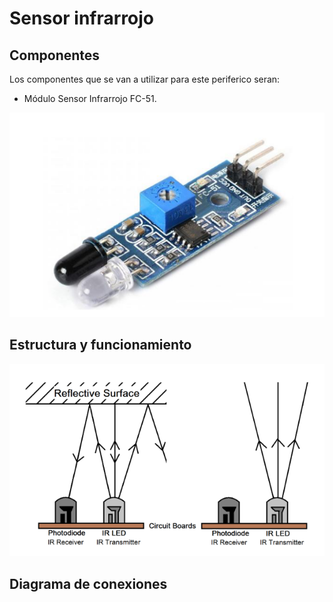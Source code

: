 
# Sensor infrarrojo

## Componentes

Los componentes que se van a utilizar para este periferico seran:

- Módulo Sensor Infrarrojo FC-51.

![Screenshot](/Perifericos/SensorInfra/componentesIR.png) 

## Estructura y funcionamiento

![Screenshot](/Perifericos/SensorInfra/estyfuncIR.png) 

## Diagrama de conexiones

![Screenshot](/Perifericos/SensorInfra/conexionesIR.png) 
